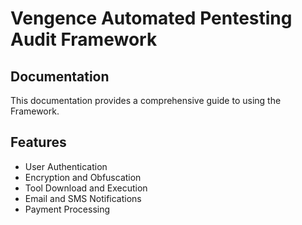 # Vengence Automated Pentesting Audit Framework 

## Documentation

This documentation provides a comprehensive guide to using the Framework. 

## Features

- User Authentication
- Encryption and Obfuscation
- Tool Download and Execution
- Email and SMS Notifications
- Payment Processing

